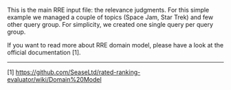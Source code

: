 This is the main RRE input file: the relevance judgments.
For this simple example we managed a couple of topics (Space Jam, Star Trek) and few other query group. For simplicity, we created one single query per query group. 

If you want to read more about RRE domain model, please have a look at the official documentation [1].

-----    
[1] https://github.com/SeaseLtd/rated-ranking-evaluator/wiki/Domain%20Model